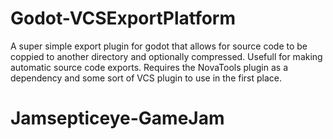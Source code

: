 # Godot-VCSExportPlatform

A super simple export plugin for godot that allows for source code to be coppied to another directory and optionally compressed. Usefull for making automatic source code exports. Requires the NovaTools plugin as a dependency and some sort of VCS plugin to use in the first place.
# Jamsepticeye-GameJam
